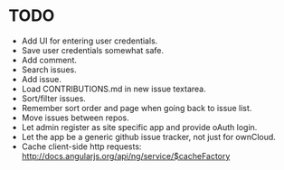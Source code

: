 # TODO

* Add UI for entering user credentials.
* Save user credentials somewhat safe.
* Add comment.
* Search issues.
* Add issue.
* Load CONTRIBUTIONS.md in new issue textarea.
* Sort/filter issues.
* Remember sort order and page when going back to issue list.
* Move issues between repos.
* Let admin register as site specific app and provide oAuth login.
* Let the app be a generic github issue tracker, not just for ownCloud.
* Cache client-side http requests: http://docs.angularjs.org/api/ng/service/$cacheFactory